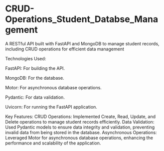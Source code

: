 # CRUD-Operations_Student_Databse_Management
A RESTful API built with FastAPI and MongoDB to manage student records, including CRUD operations for efficient data management

Technologies Used:

FastAPI: For building the API.

MongoDB: For the database.

Motor: For asynchronous database operations.

Pydantic: For data validation.

Uvicorn: For running the FastAPI application.

Key Features:
CRUD Operations: Implemented Create, Read, Update, and Delete operations to manage student records efficiently.
Data Validation: Used Pydantic models to ensure data integrity and validation, preventing invalid data from being stored in the database.
Asynchronous Operations: Leveraged Motor for asynchronous database operations, enhancing the performance and scalability of the application.
